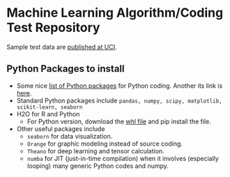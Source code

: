 # Machine Learning Algorithm/Coding Test Repository
Sample test data are [published at UCI](http://archive.ics.uci.edu/ml/).

## Python Packages to install
* Some nice [list of Python packages](https://github.com/vinta/awesome-python) for Python coding. Another its link is [here](http://awesome-python.com/).
* Standard Python packages include `pandas, numpy, scipy, matplotlib, scikit-learn, seaborn`
* H2O for R and Python
    * For Python version, download the [whl file](https://pypi.python.org/pypi/h2o/) and pip install the file.
* Other useful packages include
    * `seaborn` for data visualization.
    * `Orange` for graphic modeling instead of source coding.
    * `Theano` for deep learning and tensor calculation.
    * `numba` for JIT (just-in-time compilation) when it involves (especially looping) many generic Python codes and numpy.

